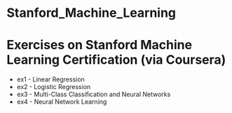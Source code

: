 # Stanford_Machine_Learning
# Exercises on Stanford Machine Learning Certification (via Coursera)
- ex1 - Linear Regression
- ex2 - Logistic Regression
- ex3 - Multi-Class Classification and Neural Networks
- ex4 - Neural Network Learning
